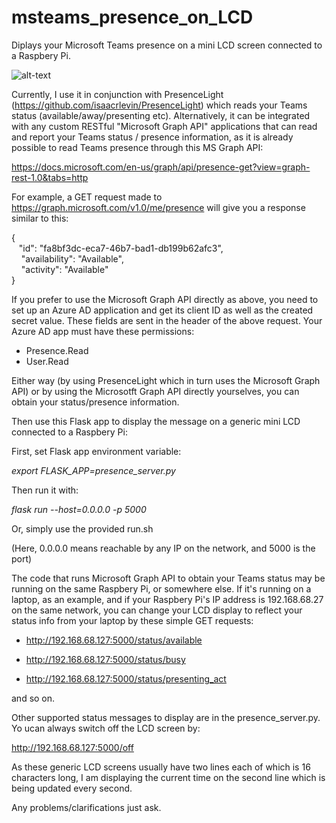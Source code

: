 # msteams_presence_on_LCD

Diplays your Microsoft Teams presence on a mini LCD screen connected to a Raspbery Pi.

![alt-text](https://github.com/truehand/msteams_presence_on_LCD/blob/main/static/lcd1.jpg?raw=true "A busy status displayed on the LCD")

Currently, I use it in conjunction with PresenceLight (https://github.com/isaacrlevin/PresenceLight) which reads your Teams status (available/away/presenting etc). Alternatively, it can be integrated with any custom RESTful "Microsoft Graph API" applications that can read and report your Teams status / presence information, as it is already possible to read Teams presence through this MS Graph API: 

https://docs.microsoft.com/en-us/graph/api/presence-get?view=graph-rest-1.0&tabs=http

For example, a GET request made to https://graph.microsoft.com/v1.0/me/presence will give you a response similar to this:

{  
   "id": "fa8bf3dc-eca7-46b7-bad1-db199b62afc3",  
   	"availability": "Available",  
   	"activity": "Available"  
}  

If you prefer to use the Microsoft Graph API directly as above, you need to set up an Azure AD application and get its client ID as well as the created secret value. These fields are sent in the header of the above request. Your Azure AD app must have these permissions:

* Presence.Read
* User.Read

Either way (by using PresenceLight which in turn uses the Microsoft Graph API) or by using the Microsotft Graph API directly yourselves, you can obtain your status/presence information.

Then use this Flask app to display the message on a generic mini LCD connected to a Raspbery Pi:

First, set Flask app environment variable:

*export FLASK_APP=presence_server.py*

Then run it with: 

*flask run --host=0.0.0.0 -p 5000*

Or, simply use the provided run.sh

(Here, 0.0.0.0 means reachable by any IP on the network, and 5000 is the port)

The code that runs Microsoft Graph API to obtain your Teams status may be running on the same Raspbery Pi, or somewhere else. If it's running on a laptop, as an example, and if your Raspbery Pi's IP address is 192.168.68.27 on the same network, you can change your LCD display to reflect your status info from your laptop by these simple GET requests:

- http://192.168.68.127:5000/status/available

- http://192.168.68.127:5000/status/busy

- http://192.168.68.127:5000/status/presenting_act

and so on.

Other supported status messages to display are in the presence_server.py. Yo ucan always switch off the LCD screen by:

http://192.168.68.127:5000/off

As these generic LCD screens usually have two lines each of which is 16 characters long, I am displaying the current time on the second line which is being updated every second.

Any problems/clarifications just ask.
